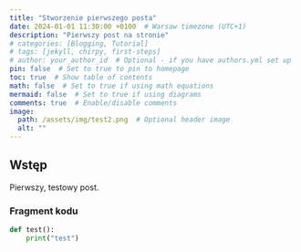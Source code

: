 ```yaml
---
title: "Stworzenie pierwszego posta"
date: 2024-01-01 11:30:00 +0100  # Warsaw timezone (UTC+1)
description: "Pierwszy post na stronie"
# categories: [Blogging, Tutorial]
# tags: [jekyll, chirpy, first-steps]
# author: your_author_id  # Optional - if you have authors.yml set up
pin: false  # Set to true to pin to homepage
toc: true  # Show table of contents
math: false  # Set to true if using math equations
mermaid: false  # Set to true if using diagrams
comments: true  # Enable/disable comments
image:
  path: /assets/img/test2.png  # Optional header image
  alt: ""
---
```


## Wstęp

Pierwszy, testowy post.

### Fragment kodu
```python
def test():
    print("test")
```
